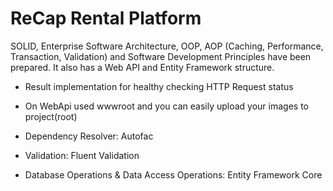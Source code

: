 # ReCap Rental Platform

SOLID, Enterprise Software Architecture, OOP, AOP (Caching, Performance, Transaction, Validation) and Software Development Principles have been prepared. It also has a Web API and Entity Framework structure.

- Result implementation for healthy checking HTTP Request status

- On WebApi used wwwroot and you can easily upload your images to project(root)

- Dependency Resolver: Autofac

- Validation: Fluent Validation

- Database Operations & Data Access Operations: Entity Framework Core
